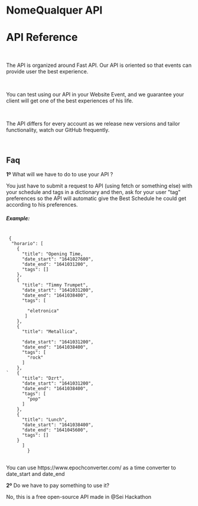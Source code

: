 # NomeQualquer API



<h1><b>API Reference</b></h1>
    <br>
    <p>The API is organized around Fast API. Our API is oriented so that events can provide user the best experience.</p>
    <br>
    <p>You can test using our API in your Website Event, and we guarantee your client will get one of the best experiences of his life.</p>
    <br>
    <p> The API differs for every account as we release new versions and tailor functionality, watch our GitHub frequently. </p>
    <br>

<h2><b>Faq</b></h2>
 <p><b>1º</b> What will we have to do to use your API ?</p>
 <p> You just have to submit a request to API (using fetch or something else) with your schedule and tags in a dictionary and then, ask for your user "tag" preferences so the API will automatic give the Best Schedule he could get according to his preferences.
<br>
<h5>Example:</h5>
 <p>
<pre> <code>
 {
  "horario": [
    {
      "title": "Opening Time,
      "date_start": "1641027600",
      "date_end": "1641031200",
      "tags": []
    },
    {
      "title": "Timmy Trumpet",
      "date_start": "1641031200",
      "date_end": "1641038400",
      "tags": [<br>
        "eletronica"
       ]
    },
    {
      "title": "Metallica",<br>
      "date_start": "1641031200",
      "date_end": "1641038400",
      "tags": [
        "rock"
      ]
    },
`   {
      "title": "Dzrt",
      "date_start": "1641031200",
      "date_end": "1641038400",
      "tags": [
        "pop"
      ]
    },
    {
      "title": "Lunch",
      "date_start": "1641038400",
      "date_end": "1641045600",
      "tags": []
    }
      ]
        }
</code> </pre>
<p> You can use https://www.epochconverter.com/ as a time converter to date_start and date_end </p>

<p><b>2º</b> Do we have to pay something to use it? </p>
<p> No, this is a free open-source API made in @Sei Hackathon </p>
